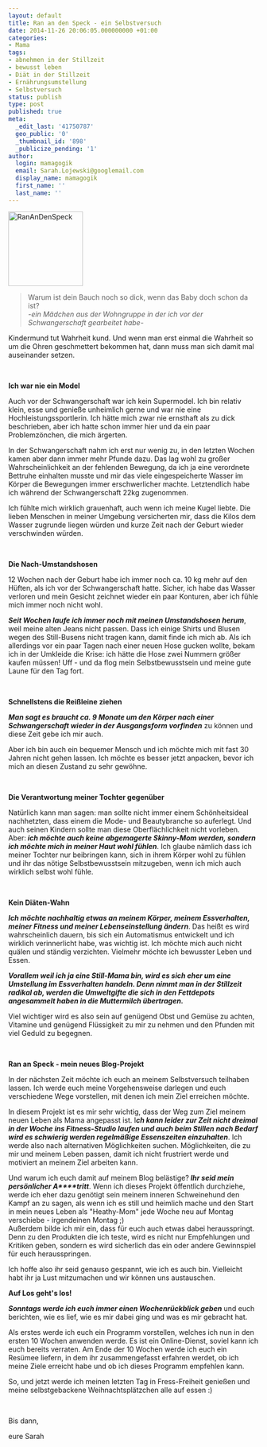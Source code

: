 ```yaml
---
layout: default
title: Ran an den Speck - ein Selbstversuch
date: 2014-11-26 20:06:05.000000000 +01:00
categories:
- Mama
tags:
- abnehmen in der Stillzeit
- bewusst leben
- Diät in der Stillzeit
- Ernährungsumstellung
- Selbstversuch
status: publish
type: post
published: true
meta:
  _edit_last: '41750787'
  geo_public: '0'
  _thumbnail_id: '898'
  _publicize_pending: '1'
author:
  login: mamagogik
  email: Sarah.Lojewski@googlemail.com
  display_name: mamagogik
  first_name: ''
  last_name: ''
---
```

<p><a href="https://mamagogik.files.wordpress.com/2014/11/cat.png"><img class="alignleft size-thumbnail wp-image-898" src="{{ site.url }}/images/cat.png" alt="RanAnDenSpeck" width="150" height="150" /></a></p>
<blockquote><p>Warum ist dein Bauch noch so dick, wenn das Baby doch schon da ist?<br />
<em>-ein Mädchen aus der Wohngruppe in der ich vor der Schwangerschaft gearbeitet habe-</em></p></blockquote>
<p>Kindermund tut Wahrheit kund. Und wenn man erst einmal die Wahrheit so um die Ohren geschmettert bekommen hat, dann muss man sich damit mal auseinander setzen.<!--more--></p>
<p>&nbsp;</p>
<p><strong>Ich war nie ein Model</strong></p>
<p>Auch vor der Schwangerschaft war ich kein Supermodel. Ich bin relativ klein, esse und genieße unheimlich gerne und war nie eine Hochleistungssportlerin. Ich hätte mich zwar nie ernsthaft als zu dick beschrieben, aber ich hatte schon immer hier und da ein paar Problemzönchen, die mich ärgerten.</p>
<p>In der Schwangerschaft nahm ich erst nur wenig zu, in den letzten Wochen kamen aber dann immer mehr Pfunde dazu. Das lag wohl zu großer Wahrscheinlichkeit an der fehlenden Bewegung, da ich ja eine verordnete Bettruhe einhalten musste und mir das viele eingespeicherte Wasser im Körper die Bewegungen immer erschwerlicher machte. Letztendlich habe ich während der Schwangerschaft 22kg zugenommen.</p>
<p>Ich fühlte mich wirklich grauenhaft, auch wenn ich meine Kugel liebte. Die lieben Menschen in meiner Umgebung versicherten mir, dass die Kilos dem Wasser zugrunde liegen würden und kurze Zeit nach der Geburt wieder verschwinden würden.</p>
<p>&nbsp;</p>
<p><strong>Die Nach-Umstandshosen</strong></p>
<p>12 Wochen nach der Geburt habe ich immer noch ca. 10 kg mehr auf den Hüften, als ich vor der Schwangerschaft hatte. Sicher, ich habe das Wasser verloren und mein Gesicht zeichnet wieder ein paar Konturen, aber ich fühle mich immer noch nicht wohl.</p>
<p><strong><em>Seit Wochen laufe ich immer noch mit meinen Umstandshosen herum</em></strong>, weil meine alten Jeans nicht passen. Dass ich einige Shirts und Blusen wegen des Still-Busens nicht tragen kann, damit finde ich mich ab. Als ich allerdings vor ein paar Tagen nach einer neuen Hose gucken wollte, bekam ich in der Umkleide die Krise: ich hätte die Hose zwei Nummern größer kaufen müssen! Uff - und da flog mein Selbstbewusstsein und meine gute Laune für den Tag fort.</p>
<p>&nbsp;</p>
<p><strong>Schnellstens die Reißleine ziehen</strong></p>
<p><em><strong>Man sagt es braucht ca. 9 Monate um den Körper nach einer Schwangerschaft wieder in der Ausgangsform vorfinden</strong></em> zu können und diese Zeit gebe ich mir auch.</p>
<p>Aber ich bin auch ein bequemer Mensch und ich möchte mich mit fast 30 Jahren nicht gehen lassen. Ich möchte es besser jetzt anpacken, bevor ich mich an diesen Zustand zu sehr gewöhne.</p>
<p>&nbsp;</p>
<p><strong>Die Verantwortung meiner Tochter gegenüber</strong></p>
<p>Natürlich kann man sagen: man sollte nicht immer einem Schönheitsideal nachhetzten, dass einem die Mode- und Beautybranche so auferlegt. Und auch seinen Kindern sollte man diese Oberflächlichkeit nicht vorleben. Aber:<em><strong> ich möchte auch keine abgemagerte Skinny-Mom werden, sondern ich möchte mich in meiner Haut wohl fühlen</strong></em>. Ich glaube nämlich dass ich meiner Tochter nur beibringen kann, sich in ihrem Körper wohl zu fühlen und ihr das nötige Selbstbewusstsein mitzugeben, wenn ich mich auch wirklich selbst wohl fühle.</p>
<p>&nbsp;</p>
<p><strong>Kein Diäten-Wahn</strong></p>
<p><em><strong>Ich möchte nachhaltig etwas an meinem Körper, meinem Essverhalten, meiner Fitness und meiner Lebenseinstellung ändern</strong></em>. Das heißt es wird wahrscheinlich dauern, bis sich ein Automatismus entwickelt und ich wirklich verinnerlicht habe, was wichtig ist. Ich möchte mich auch nicht quälen und ständig verzichten. Vielmehr möchte ich bewusster Leben und Essen.</p>
<p><em><strong>Vorallem weil ich ja eine Still-Mama bin, wird es sich eher um eine Umstellung im Essverhalten handeln. Denn nimmt man in der Stillzeit radikal ab, werden die Umweltgifte die sich in den Fettdepots angesammelt haben in die Muttermilch übertragen.</strong></em></p>
<p>Viel wichtiger wird es also sein auf genügend Obst und Gemüse zu achten, Vitamine und genügend Flüssigkeit zu mir zu nehmen und den Pfunden mit viel Geduld zu begegnen.</p>
<p>&nbsp;</p>
<p><strong>Ran an Speck - mein neues Blog-Projekt</strong></p>
<p>In der nächsten Zeit möchte ich euch an meinem Selbstversuch teilhaben lassen. Ich werde euch meine Vorgehensweise darlegen und euch verschiedene Wege vorstellen, mit denen ich mein Ziel erreichen möchte.</p>
<p>In diesem Projekt ist es mir sehr wichtig, dass der Weg zum Ziel meinem neuen Leben als Mama angepasst ist. I<em><strong>ch kann leider zur Zeit nicht dreimal in der Woche ins Fitness-Studio laufen und auch beim Stillen nach Bedarf wird es schwierig werden regelmäßige Essenszeiten einzuhalten</strong></em>. Ich werde also nach alternativen Möglichkeiten suchen. Möglichkeiten, die zu mir und meinem Leben passen, damit ich nicht frustriert werde und motiviert an meinem Ziel arbeiten kann.</p>
<p>Und warum ich euch damit auf meinem Blog belästige?<em><strong> Ihr seid mein persönlicher A****tritt</strong></em>. Wenn ich dieses Projekt öffentlich durchziehe, werde ich eher dazu genötigt sein meinem inneren Schweinehund den Kampf an zu sagen, als wenn ich es still und heimlich mache und den Start in mein neues Leben als "Heathy-Mom" jede Woche neu auf Montag verschiebe - irgendeinen Montag ;)<br />
Außerdem bilde ich mir ein, dass für euch auch etwas dabei herausspringt. Denn zu den Produkten die ich teste, wird es nicht nur Empfehlungen und Kritiken geben, sondern es wird sicherlich das ein oder andere Gewinnspiel für euch herausspringen.</p>
<p>Ich hoffe also ihr seid genauso gespannt, wie ich es auch bin. Vielleicht habt ihr ja Lust mitzumachen und wir können uns austauschen.</p>
<p><strong>Auf Los geht's los! </strong></p>
<p><em><strong>Sonntags werde ich euch immer einen Wochenrückblick geben</strong></em> und euch berichten, wie es lief, wie es mir dabei ging und was es mir gebracht hat.</p>
<p>Als erstes werde ich euch ein Programm vorstellen, welches ich nun in den ersten 10 Wochen anwenden werde. Es ist ein Online-Dienst, soviel kann ich euch bereits verraten. Am Ende der 10 Wochen werde ich euch ein Resümee liefern, in dem ihr zusammengefasst erfahren werdet, ob ich meine Ziele erreicht habe und ob ich dieses Programm empfehlen kann.</p>
<p>So, und jetzt werde ich meinen letzten Tag in Fress-Freiheit genießen und meine selbstgebackene Weihnachtsplätzchen alle auf essen :)</p>
<p>&nbsp;</p>
<p>Bis dann,</p>
<p>eure Sarah</p>
